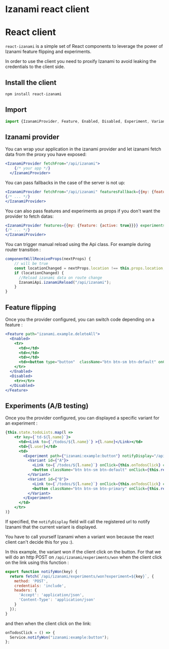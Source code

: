 # Izanami react client

# React client

`react-izanami` is a simple set of React components to leverage the power of Izanami feature flipping and experiments.

In order to use the client you need to proxify Izanami to avoid leaking the credentials to the client side. 

## Install the client 

```bash
npm install react-izanami
```

## Import 

 
```jsx harmony
import {IzanamiProvider, Feature, Enabled, Disabled, Experiment, Variant, Api as IzanamiApi} from 'izanami';
```

## Izanami provider 

You can wrap your application in the izanami provider and let izanami fetch data from the proxy you have exposed:

```jsx harmony
<IzanamiProvider fetchFrom="/api/izanami">
    {/* your app */}    
  </IzanamiProvider>
```

You can pass fallbacks in the case of the server is not up: 

```jsx harmony
<IzanamiProvider fetchFrom="/api/izanami" featuresFallback={{my: {feature: {active: true}}}} experimentsFallback={{my:{experiment:{variant: 'B'}}}} >
{/* ... */}    
</IzanamiProvider>
```


You can also pass features and experiments as props if you don't want the provider to fetch datas: 

```jsx harmony
<IzanamiProvider features={{my: {feature: {active: true}}}} experiments={{my:{experiment:{variant: 'B'}}}} >
{/* ... */}
</IzanamiProvider>
```

You can trigger manual reload using the Api class. For example during router transition : 

```jsx harmony
componentWillReceiveProps(nextProps) {
    // will be true
    const locationChanged = nextProps.location !== this.props.location;
    if (locationChanged) {
      //Reload izanami data on route change
      IzanamiApi.izanamiReload("/api/izanami");
    }
}
``` 

## Feature flipping

Once you the provider configured, you can switch code depending on a feature : 

```jsx harmony
<Feature path="izanami.example.deleteAll">
  <Enabled>
    <tr>
      <td></td>
      <td></td>
      <td></td>
      <td><button type="button"  className="btn btn-sm btn-default" onClick={this.deleteAll}>Delete done items</button></td>
    </tr>
  </Enabled>
  <Disabled>
    <tr></tr>
  </Disabled>
</Feature>
```

## Experiments (A/B testing) 

Once you the provider configured, you can displayed a specific variant for an experiment :

```jsx harmony
{this.state.todoLists.map(l =>
    <tr key={`td-${l.name}`}>
      <td><Link to={`/todos/${l.name}`} >{l.name}</Link></td>
      <td>{l.user}</td>
      <td>
        <Experiment path={"izanami:example:button"} notifyDisplay="/api/izanami/experiments/displayed" >
          <Variant id={"A"}>
            <Link to={`/todos/${l.name}`} onClick={this.onTodosClick} className="btn btn-sm btn-default"><i className="fa fa-eye" aria-hidden="true" /></Link>
            <button className="btn btn-sm btn-default" onClick={this.removeTodoList(l.name)}><i className="glyphicon glyphicon-trash" /></button>
          </Variant>
          <Variant id={"B"}>
            <Link to={`/todos/${l.name}`} onClick={this.onTodosClick} className="btn btn-sm btn-primary"><i className="glyphicon glyphicon-pencil" /></Link>
            <button className="btn btn-sm btn-primary" onClick={this.removeTodoList(l.name)}><i className="glyphicon glyphicon-trash" /></button>
          </Variant>
        </Experiment>
      </td>
    </tr>
)}
```
If specified, the `notifyDisplay` field will call the registered url to notify Izanami that the current variant is displayed. 

You have to call yourself Izanami when a variant won because the react client can't decide this for you :).

In this example, the variant won if the client click on the button. 
For that we will do an http POST on `/api/izanami/experiments/won` when the client click on the link using this function :

```javascript
export function notifyWon(key) {
  return fetch(`/api/izanami/experiments/won?experiment=${key}`, {
    method: 'POST',
    credentials: 'include',
    headers: {
      'Accept': 'application/json',
      'Content-Type': 'application/json'
    }
  });
}
``` 

and then when the client click on the link: 
```javascript
onTodosClick = () => {
  Service.notifyWon("izanami:example:button");
};
```
 